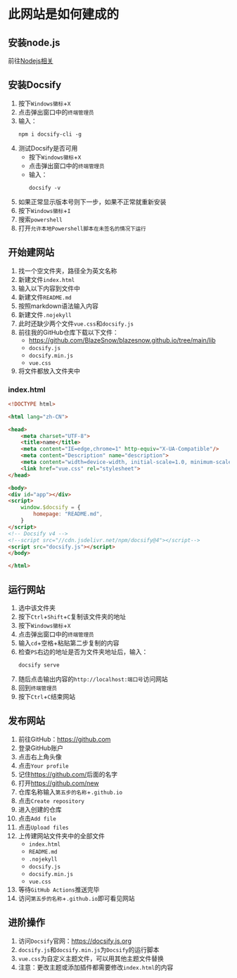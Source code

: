 # 此网站是如何建成的

## 安装node.js

前往[Nodejs相关](Nodejs相关)

## 安装Docsify

1. 按下```Windows徽标```+```X```
2. 点击弹出窗口中的```终端管理员```
3. 输入：
    ```shell
    npm i docsify-cli -g
    ```
4. 测试Docsify是否可用
    - 按下```Windows徽标```+```X```
    - 点击弹出窗口中的```终端管理员```
    - 输入：
        ```shell
        docsify -v
        ```
5. 如果正常显示版本号则下一步，如果不正常就重新安装
6. 按下```Windows徽标```+```I```
7. 搜索```powershell```
8. 打开```允许本地Powershell脚本在未签名的情况下运行```

## 开始建网站

1. 找一个空文件夹，路径全为英文名称
2. 新建文件```index.html```
3. 输入以下内容到文件中
4. 新建文件```README.md```
5. 按照markdown语法输入内容
6. 新建文件```.nojekyll```
7. 此时还缺少两个文件```vue.css```和```docsify.js```
8. 前往我的GitHub仓库下载以下文件：
    - <https://github.com/BlazeSnow/blazesnow.github.io/tree/main/lib>
    - ```docsify.js```
    - ```docsify.min.js```
    - ```vue.css```
9. 将文件都放入文件夹中

### index.html

```html
<!DOCTYPE html>

<html lang="zh-CN">

<head>
    <meta charset="UTF-8">
    <title>name</title>
    <meta content="IE=edge,chrome=1" http-equiv="X-UA-Compatible"/>
    <meta content="Description" name="description">
    <meta content="width=device-width, initial-scale=1.0, minimum-scale=1.0" name="viewport">
    <link href="vue.css" rel="stylesheet">
</head>

<body>
<div id="app"></div>
<script>
    window.$docsify = {
        homepage: "README.md",
    }
</script>
<!-- Docsify v4 -->
<!--script src="//cdn.jsdelivr.net/npm/docsify@4"></script-->
<script src="docsify.js"></script>
</body>

</html>
```

## 运行网站

1. 选中该文件夹
2. 按下```Ctrl```+```Shift```+```C```复制该文件夹的地址
3. 按下```Windows徽标```+```X```
4. 点击弹出窗口中的```终端管理员```
5. 输入```cd```+空格+粘贴第二步复制的内容
6. 检查```PS```右边的地址是否为文件夹地址后，输入：
    ```shell
    docsify serve
    ```
7. 随后点击输出内容的```http://localhost:端口号```访问网站
8. 回到```终端管理员```
9. 按下```Ctrl```+```C```结束网站

## 发布网站

1. 前往GitHub：<https://github.com>
2. 登录GitHub账户
3. 点击右上角头像
4. 点击```Your profile```
5. 记住<https://github.com/>后面的名字
6. 打开<https://github.com/new>
7. 仓库名称输入```第五步的名称```+```.github.io```
8. 点击```Create repository```
9. 进入创建的仓库
10. 点击```Add file```
11. 点击```Upload files```
12. 上传建网站文件夹中的全部文件
    - ```index.html```
    - ```README.md```
    - ```.nojekyll```
    - ```docsify.js```
    - ```docsify.min.js```
    - ```vue.css```
13. 等待```GitHub Actions```推送完毕
14. 访问```第五步的名称```+```.github.io```即可看见网站

## 进阶操作

1. 访问```Docsify```官网：<https://docsify.js.org>
2. ```docsify.js```和```docsify.min.js```为```Docsify```的运行脚本
3. ```vue.css```为自定义主题文件，可以用其他主题文件替换
4. 注意：更改主题或添加插件都需要修改```index.html```的内容